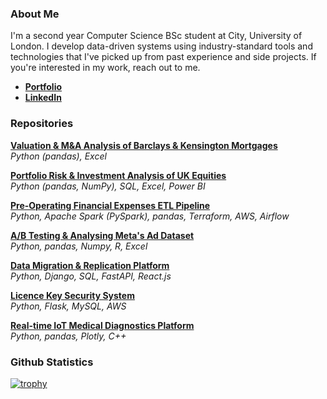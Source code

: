 <h3 align="left">About Me</h3>

I'm a second year Computer Science BSc student at City, University of London. I develop data-driven systems using industry-standard tools and technologies that I've picked up from past experience and side projects. If you're interested in my work, reach out to me.

- [**Portfolio**](https://www.medium.com/@yusufahmed101)<br>
- [**LinkedIn**](https://www.linkedin.com/in/yusuf-s-ahmed)

<h3 align="left">Repositories</h3>

[**Valuation & M&A Analysis of Barclays & Kensington Mortgages**](https://github.com/yusuf-s-ahmed/Valuation-and-Acquisition-Analysis-of-Barclays-and-Kensington-Mortgages)  
*Python (pandas), Excel*  

[**Portfolio Risk & Investment Analysis of UK Equities**](https://github.com/yusuf-s-ahmed/Portfolio-Risk-Investment-Analysis-of-UK-Equities)  
*Python (pandas, NumPy), SQL, Excel, Power BI*  

[**Pre-Operating Financial Expenses ETL Pipeline**](https://github.com/yusuf-s-ahmed/Financial-Outflow-ETL-Pipeline)  
*Python, Apache Spark (PySpark), pandas, Terraform, AWS, Airflow*  

[**A/B Testing & Analysing Meta's Ad Dataset**](https://github.com/yusuf-s-ahmed/Meta-Data-Analysis)  
*Python, pandas, Numpy, R, Excel*  

[**Data Migration & Replication Platform**](https://github.com/yusuf-s-ahmed/Cloud-Data-Migration-Tool)  
*Python, Django, SQL, FastAPI, React.js*  

[**Licence Key Security System**](https://github.com/yusuf-s-ahmed/Licence-Key-System)  
*Python, Flask, MySQL, AWS*  

[**Real-time IoT Medical Diagnostics Platform**](https://github.com/yusuf-s-ahmed/Medical-Diagnostics-Analysis)  
*Python, pandas, Plotly, C++*  

<h3 align="left">Github Statistics</h3>

[![trophy](https://github-profile-trophy.vercel.app/?username=yusuf-s-ahmed&theme=flat)](https://github.com/ryo-ma/github-profile-trophy)



